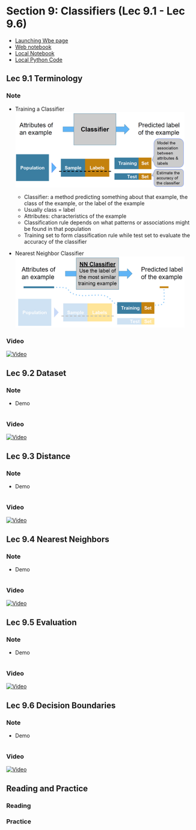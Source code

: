 # Section 9: Classifiers (Lec 9.1 - Lec 9.6)

+ [Launching Wbe page](https://courses.edx.org/courses/course-v1:BerkeleyX+Data8.3x+2T2018/courseware/03a357f8203f4dfa8aa471e06b75affe/474dec3c53d64133aa87a260efa7347f/1?activate_block_id=block-v1%3ABerkeleyX%2BData8.3x%2B2T2018%2Btype%40vertical%2Bblock%401caeb79118e34ca39fe5447986857d4a)
+ [Web notebook](https://hub.data8x.berkeley.edu/user/37b80bfacc52ea5dfdad124579807188/notebooks/materials-x18/lec/x18/3/lec9.ipynb)
+ [Local Notebook](./notebooks/lec9.ipynb)
+ [Local Python Code](./notebooks/lec09.py)

## Lec 9.1 Terminology

### Note

+ Training a Classifier
    <a href="https://courses.edx.org/courses/course-v1:BerkeleyX+Data8.3x+2T2018/courseware/03a357f8203f4dfa8aa471e06b75affe/474dec3c53d64133aa87a260efa7347f/1?activate_block_id=block-v1%3ABerkeleyX%2BData8.3x%2B2T2018%2Btype%40vertical%2Bblock%401caeb79118e34ca39fe5447986857d4a">
        <br/><img src="diagrams/lec9-1.png" alt="Flow of Classifier Training" title= "Classifier Training" width="450">
    </a>
    + Classifier: a method predicting something about that example, the class of the example, or the label of the example
    + Usually class = label
    + Attributes: characteristics of the example
    + Classification rule depends on what patterns or associations might be found in that population
    + Training set to form classification rule while test set to evaluate the accuracy of the classifier


+ Nearest Neighbor Classifier
    <a href="https://courses.edx.org/courses/course-v1:BerkeleyX+Data8.3x+2T2018/courseware/03a357f8203f4dfa8aa471e06b75affe/474dec3c53d64133aa87a260efa7347f/1?activate_block_id=block-v1%3ABerkeleyX%2BData8.3x%2B2T2018%2Btype%40vertical%2Bblock%401caeb79118e34ca39fe5447986857d4a">
        <br/><img src="diagrams/lec9-2.png" alt="text" title= "caption" width="450">
    </a>
    

### Video

<a href="https://edx-video.net/BERD83FD2018-V003100_DTH.mp4" alt="Lec 9.1 Terminology" target="_blank">
    <img src="http://files.softicons.com/download/system-icons/windows-8-metro-invert-icons-by-dakirby309/png/64x64/Folders%20&%20OS/My%20Videos.png" alt="Video" width="60px"> 
</a>


## Lec 9.2 Dataset

### Note

+ Demo
    ```python

    ```

### Video

<a href="https://edx-video.net/BERD83FD2018-V003200_DTH.mp4" alt="Lec 9.2 Dataset" target="_blank">
    <img src="http://files.softicons.com/download/system-icons/windows-8-metro-invert-icons-by-dakirby309/png/64x64/Folders%20&%20OS/My%20Videos.png" alt="Video" width="60px"> 
</a>


## Lec 9.3 Distance

### Note

+ Demo
    ```python

    ```

### Video

<a href="https://edx-video.net/BERD83FD2018-V003300_DTH.mp4" alt="Lec 9.3 Distance" target="_blank">
    <img src="http://files.softicons.com/download/system-icons/windows-8-metro-invert-icons-by-dakirby309/png/64x64/Folders%20&%20OS/My%20Videos.png" alt="Video" width="60px"> 
</a>


## Lec 9.4 Nearest Neighbors

### Note

+ Demo
    ```python

    ```

### Video

<a href="https://edx-video.net/BERD83FD2018-V003400_DTH.mp4" alt="Lec 9.4 Nearest Neighbors" target="_blank">
    <img src="http://files.softicons.com/download/system-icons/windows-8-metro-invert-icons-by-dakirby309/png/64x64/Folders%20&%20OS/My%20Videos.png" alt="Video" width="60px"> 
</a>


## Lec 9.5 Evaluation

### Note

+ Demo
    ```python

    ```

### Video

<a href="https://edx-video.net/BERD83FD2018-V003600_DTH.mp4" alt="Lec 9.5 Evaluation" target="_blank">
    <img src="http://files.softicons.com/download/system-icons/windows-8-metro-invert-icons-by-dakirby309/png/64x64/Folders%20&%20OS/My%20Videos.png" alt="Video" width="60px"> 
</a>


## Lec 9.6 Decision Boundaries

### Note

+ Demo
    ```python

    ```

### Video

<a href="https://edx-video.net/BERD83FD2018-V003500_DTH.mp4" alt="Lec 9.6 Decision Boundaries" target="_blank">
    <img src="http://files.softicons.com/download/system-icons/windows-8-metro-invert-icons-by-dakirby309/png/64x64/Folders%20&%20OS/My%20Videos.png" alt="Video" width="60px"> 
</a>


## Reading and Practice

### Reading



### Practice



